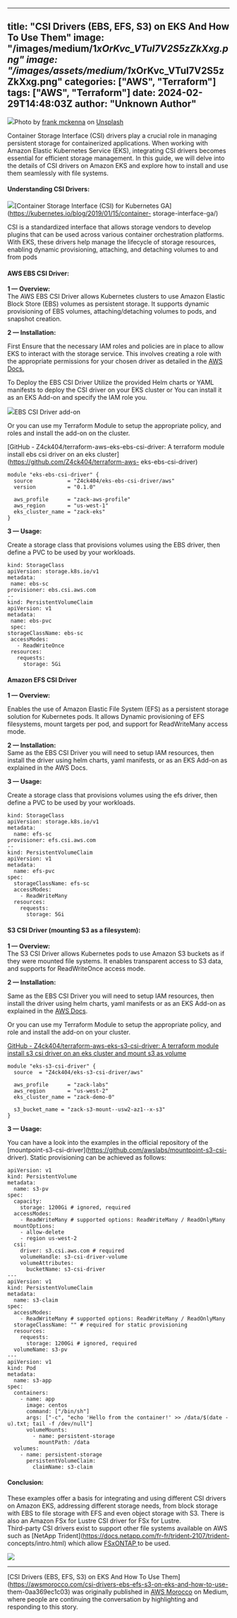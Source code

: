 
---
title: "CSI Drivers (EBS, EFS, S3) on EKS And How To Use Them"
image: "/images/medium/1*xOrKvc_VTuI7V2S5zZkXxg.png"
image: "/images/assets/medium/1*xOrKvc_VTuI7V2S5zZkXxg.png"
categories: ["AWS", "Terraform"]
tags: ["AWS", "Terraform"]
date: 2024-02-29T14:48:03Z
author: "Unknown Author"
---

![](/assets/images/medium/0*_WvCpAlKQZOfRg0m)Photo by [frank
mckenna](https://unsplash.com/@frankiefoto?utm_source=medium&utm_medium=referral)
on [Unsplash](https://unsplash.com?utm_source=medium&utm_medium=referral)

Container Storage Interface (CSI) drivers play a crucial role in managing
persistent storage for containerized applications. When working with Amazon
Elastic Kubernetes Service (EKS), integrating CSI drivers becomes essential
for efficient storage management. In this guide, we will delve into the
details of CSI drivers on Amazon EKS and explore how to install and use them
seamlessly with file systems.

#### Understanding CSI Drivers:

![](/assets/images/medium/0*953JJ655M6dcjEQG.png)[Container Storage Interface
(CSI) for Kubernetes GA](https://kubernetes.io/blog/2019/01/15/container-
storage-interface-ga/)

CSI is a standardized interface that allows storage vendors to develop plugins
that can be used across various container orchestration platforms. With EKS,
these drivers help manage the lifecycle of storage resources, enabling dynamic
provisioning, attaching, and detaching volumes to and from pods

#### AWS EBS CSI Driver:

**1 — Overview:**  
The AWS EBS CSI Driver allows Kubernetes clusters to use Amazon Elastic Block
Store (EBS) volumes as persistent storage. It supports dynamic provisioning of
EBS volumes, attaching/detaching volumes to pods, and snapshot creation.

**2 — Installation:**

First Ensure that the necessary IAM roles and policies are in place to allow
EKS to interact with the storage service. This involves creating a role with
the appropriate permissions for your chosen driver as detailed in the [AWS
Docs.](https://docs.aws.amazon.com/eks/latest/userguide/ebs-csi.html)

To Deploy the EBS CSI Driver Utilize the provided Helm charts or YAML
manifests to deploy the CSI driver on your EKS cluster or You can install it
as an EKS Add-on and specify the IAM role you.

![](/assets/images/medium/0*Mj7tUcGmGUn93AN8.png)EBS CSI Driver add-on

Or you can use my Terraform Module to setup the appropriate policy, and roles
and install the add-on on the cluster.

[GitHub - Z4ck404/terraform-aws-eks-ebs-csi-driver: A terraform module install
ebs csi driver on an eks cluster](https://github.com/Z4ck404/terraform-aws-
eks-ebs-csi-driver)

    
    
    module "eks-ebs-csi-driver" {  
      source           = "Z4ck404/eks-ebs-csi-driver/aws"  
      version          = "0.1.0"  
      
      aws_profile      = "zack-aws-profile"  
      aws_region       = "us-west-1"  
      eks_cluster_name = "zack-eks"  
    }

**3 — Usage:**

Create a storage class that provisions volumes using the EBS driver, then
define a PVC to be used by your workloads.

    
    
    kind: StorageClass  
    apiVersion: storage.k8s.io/v1  
    metadata:  
     name: ebs-sc  
    provisioner: ebs.csi.aws.com  
    --  
    kind: PersistentVolumeClaim  
    apiVersion: v1  
    metadata:  
     name: ebs-pvc  
     spec:  
    storageClassName: ebs-sc  
     accessModes:  
       - ReadWriteOnce  
     resources:  
       requests:  
         storage: 5Gi

#### Amazon EFS CSI Driver

**1 — Overview:**

Enables the use of Amazon Elastic File System (EFS) as a persistent storage
solution for Kubernetes pods. It allows Dynamic provisioning of EFS
filesystems, mount targets per pod, and support for ReadWriteMany access mode.

**2 — Installation:**  
Same as the EBS CSI Driver you will need to setup IAM resources, then install
the driver using helm charts, yaml manifests, or as an EKS Add-on as explained
in the AWS Docs.

**3 — Usage:**

Create a storage class that provisions volumes using the efs driver, then
define a PVC to be used by your workloads.

    
    
    kind: StorageClass  
    apiVersion: storage.k8s.io/v1  
    metadata:  
      name: efs-sc  
    provisioner: efs.csi.aws.com  
    --  
    kind: PersistentVolumeClaim  
    apiVersion: v1  
    metadata:  
      name: efs-pvc  
    spec:  
      storageClassName: efs-sc  
      accessModes:  
        - ReadWriteMany  
      resources:  
        requests:  
          storage: 5Gi

#### S3 CSI Driver (mounting S3 as a filesystem):

**1 — Overview:**  
The S3 CSI Driver allows Kubernetes pods to use Amazon S3 buckets as if they
were mounted file systems. It enables transparent access to S3 data, and
supports for ReadWriteOnce access mode.

**2 — Installation:**

Same as the EBS CSI Driver you will need to setup IAM resources, then install
the driver using helm charts, yaml manifests or as an EKS Add-on as explained
in the [AWS
Docs](https://docs.aws.amazon.com/eks/latest/userguide/s3-csi.html).

Or you can use my Terraform Module to setup the appropriate policy, and role
and install the add-on on your cluster.

[GitHub - Z4ck404/terraform-aws-eks-s3-csi-driver: A terraform module install
s3 csi driver on an eks cluster and mount s3 as
volume](https://github.com/Z4ck404/terraform-aws-eks-s3-csi-driver)

    
    
    module "eks-s3-csi-driver" {  
      source  = "Z4ck404/eks-s3-csi-driver/aws"  
      
      aws_profile      = "zack-labs"  
      aws_region       = "us-west-2"  
      eks_cluster_name = "zack-demo-0"  
      
      s3_bucket_name = "zack-s3-mount--usw2-az1--x-s3"  
    }

**3 — Usage:**

You can have a look into the examples in the official repository of the
[mountpoint-s3-csi-driver](https://github.com/awslabs/mountpoint-s3-csi-
driver). Static provisioning can be achieved as follows:

    
    
    apiVersion: v1  
    kind: PersistentVolume  
    metadata:  
      name: s3-pv  
    spec:  
      capacity:  
        storage: 1200Gi # ignored, required  
      accessModes:  
        - ReadWriteMany # supported options: ReadWriteMany / ReadOnlyMany  
      mountOptions:  
        - allow-delete  
        - region us-west-2  
      csi:  
        driver: s3.csi.aws.com # required  
        volumeHandle: s3-csi-driver-volume  
        volumeAttributes:  
          bucketName: s3-csi-driver  
    ---  
    apiVersion: v1  
    kind: PersistentVolumeClaim  
    metadata:  
      name: s3-claim  
    spec:  
      accessModes:  
        - ReadWriteMany # supported options: ReadWriteMany / ReadOnlyMany  
      storageClassName: "" # required for static provisioning  
      resources:  
        requests:  
          storage: 1200Gi # ignored, required  
      volumeName: s3-pv  
    ---  
    apiVersion: v1  
    kind: Pod  
    metadata:  
      name: s3-app  
    spec:  
      containers:  
        - name: app  
          image: centos  
          command: ["/bin/sh"]  
          args: ["-c", "echo 'Hello from the container!' >> /data/$(date -u).txt; tail -f /dev/null"]  
          volumeMounts:  
            - name: persistent-storage  
              mountPath: /data  
      volumes:  
        - name: persistent-storage  
          persistentVolumeClaim:  
            claimName: s3-claim

#### Conclusion:

These examples offer a basis for integrating and using different CSI drivers
on Amazon EKS, addressing different storage needs, from block storage with EBS
to file storage with EFS and even object storage with S3. There is also an
Amazon FSx for Lustre CSI driver for FSx for Lustre.  
Third-party CSI drivers exist to support other file systems available on AWS
such as [NetApp Trident](https://docs.netapp.com/fr-fr/trident-2107/trident-
concepts/intro.html) which allow [FSxONTAP
](https://aws.amazon.com/fsx/netapp-ontap/)to be used.

![](/assets/images/medium/stat?event=post.clientViewed&referrerSource=full_rss&postId=0aa369ec1c03)

* * *

[CSI Drivers (EBS, EFS, S3) on EKS And How To Use
Them](https://awsmorocco.com/csi-drivers-ebs-efs-s3-on-eks-and-how-to-use-
them-0aa369ec1c03) was originally published in [AWS
Morocco](https://awsmorocco.com) on Medium, where people are continuing the
conversation by highlighting and responding to this story.


